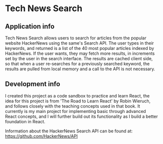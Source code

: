 # Tech News Search

## Application info
Tech News Search allows users to search for articles from the popular website HackerNews using the same's Search API. The user types in their keywords, and returned is a list of the 40 most popular articles indexed by HackerNews. If the user wants, they may fetch more results, in increments set by the user in the search interface. The results are cached client side, so that when a user re-searches for a previously searched keyword, the results are pulled from local memory and a call to the API is not necessary. 

## Development info
I created this project as a code sandbox to practice and learn React, the idea for this project is from 'The Road to Learn React' by Robin Wieruch, and follows closely with the teaching concepts used in that book. It currently is my main project for implementing basic through advanced React concepts, and I will further build out its functionality as I build a better foundation in React.

Information about the HackerNews Search API can be found at: https://github.com/HackerNews/API
